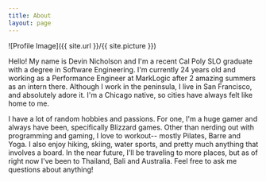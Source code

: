 ```yaml
---
title: About
layout: page
---
```

![Profile Image]({{ site.url }}/{{ site.picture }})

<p>Hello! My name is Devin Nicholson and I'm a recent Cal Poly SLO graduate with a degree in Software Engineering. I'm currently 24 years old and working as a Performance Engineer at MarkLogic after 2 amazing summers as an intern there. Although I work in the peninsula, I live in San Francisco, and absolutely adore it. I'm a Chicago native, so cities have always felt like home to me. </p>

<p>I have a lot of random hobbies and passions. For one, I'm a huge gamer and always have been, specifically Blizzard games. Other than nerding out with programming and gaming, I love to workout-- mostly Pilates, Barre and Yoga. I also enjoy hiking, skiing, water sports, and pretty much anything that involves a board. In the near future, I'll be traveling to more places, but as of right now I've been to Thailand, Bali and Australia. Feel free to ask me questions about anything!</p>
